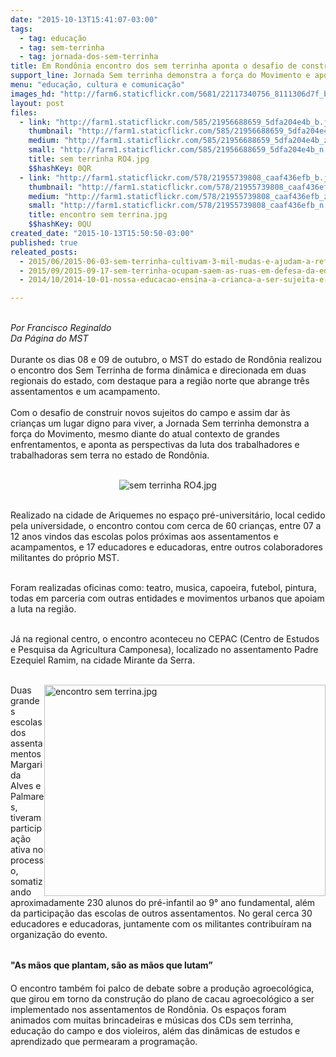 ```yaml
---
date: "2015-10-13T15:41:07-03:00"
tags:
  - tag: educação
  - tag: sem-terrinha
  - tag: jornada-dos-sem-terrinha
title: Em Rondônia encontro dos sem terrinha aponta o desafio de construir novos sujeitos do campo
support_line: Jornada Sem terrinha demonstra a força do Movimento e aponta as perspectivas da luta dos trabalhadores sem terra no estado.
menu: "educação, cultura e comunicação"
images_hd: "http://farm6.staticflickr.com/5681/22117340756_8111306d7f_b.jpg"
layout: post
files:
  - link: "http://farm1.staticflickr.com/585/21956688659_5dfa204e4b_b.jpg"
    thumbnail: "http://farm1.staticflickr.com/585/21956688659_5dfa204e4b_t.jpg"
    medium: "http://farm1.staticflickr.com/585/21956688659_5dfa204e4b_z.jpg"
    small: "http://farm1.staticflickr.com/585/21956688659_5dfa204e4b_n.jpg"
    title: sem terrinha RO4.jpg
    $$hashKey: 0QR
  - link: "http://farm1.staticflickr.com/578/21955739808_caaf436efb_b.jpg"
    thumbnail: "http://farm1.staticflickr.com/578/21955739808_caaf436efb_t.jpg"
    medium: "http://farm1.staticflickr.com/578/21955739808_caaf436efb_z.jpg"
    small: "http://farm1.staticflickr.com/578/21955739808_caaf436efb_n.jpg"
    title: encontro sem terrina.jpg
    $$hashKey: 0QU
created_date: "2015-10-13T15:50:50-03:00"
published: true
releated_posts:
  - 2015/06/2015-06-03-sem-terrinha-cultivam-3-mil-mudas-e-ajudam-a-reflorestar-assentamento.md
  - 2015/09/2015-09-17-sem-terrinha-ocupam-saem-as-ruas-em-defesa-da-educacao-do-campo.md
  - 2014/10/2014-10-01-nossa-educacao-ensina-a-crianca-a-ser-sujeita-e-construtora-de-sua-historia.md

---
```

<p><br />
<em>Por Francisco Reginaldo&nbsp;<br />
Da P&aacute;gina do MST</em><br />
<br />
Durante os dias 08 e 09 de outubro, o MST do estado de Rond&ocirc;nia realizou o encontro dos Sem Terrinha de forma din&acirc;mica e direcionada em duas regionais do estado, com destaque para a regi&atilde;o norte que abrange tr&ecirc;s assentamentos e um acampamento.&nbsp;<br />
<br />
Com o desafio de construir novos sujeitos do campo e assim dar &agrave;s crian&ccedil;as um lugar digno para viver, a Jornada Sem terrinha demonstra a for&ccedil;a do Movimento, mesmo diante do atual contexto de grandes enfrentamentos, e aponta as perspectivas da luta dos trabalhadores e trabalhadoras sem terra no&nbsp;estado de Rond&ocirc;nia.<br />
&nbsp;</p>

<p style="text-align:center"><img alt="sem terrinha RO4.jpg" src="http://farm1.staticflickr.com/585/21956688659_5dfa204e4b_b.jpg" /></p>

<p><br />
Realizado na cidade de Ariquemes no espa&ccedil;o pr&eacute;-universit&aacute;rio, local cedido pela universidade, o encontro contou com cerca de 60 crian&ccedil;as, entre 07 a 12 anos vindos das escolas polos pr&oacute;ximas aos assentamentos e acampamentos, e 17 educadores e educadoras, entre outros colaboradores militantes do pr&oacute;prio MST.&nbsp;</p>

<p><br />
Foram realizadas oficinas como: teatro, musica, capoeira, futebol, pintura, todas em parceria com outras entidades e movimentos urbanos que apoiam a luta na regi&atilde;o.</p>

<p><br />
J&aacute; na regional centro, o encontro aconteceu no CEPAC (Centro de Estudos e Pesquisa da Agricultura Camponesa), localizado no assentamento Padre Ezequiel Ramim, na cidade Mirante da Serra.&nbsp;</p>

<p><br />
<img alt="encontro sem terrina.jpg" height="338" src="http://farm1.staticflickr.com/578/21955739808_caaf436efb_b.jpg" style="float:right" width="450" />Duas grandes escolas dos assentamentos Margarida Alves e Palmares, tiveram participa&ccedil;&atilde;o ativa no processo, somatizando aproximadamente 230 alunos do pr&eacute;-infantil ao 9&deg; ano fundamental, al&eacute;m da participa&ccedil;&atilde;o das escolas de outros assentamentos. No geral cerca 30 educadores e educadoras, juntamente com os militantes contribu&iacute;ram na organiza&ccedil;&atilde;o do evento.</p>

<p><br />
<span style="line-height: 20.8px;"><strong>&quot;As m&atilde;os que plantam, s&atilde;o as m&atilde;os que lutam&rdquo;</strong></span><br />
<br />
O encontro tamb&eacute;m foi palco de debate sobre a produ&ccedil;&atilde;o agroecol&oacute;gica, que girou em torno da constru&ccedil;&atilde;o do plano de cacau agroecol&oacute;gico a ser implementado nos assentamentos de Rond&ocirc;nia. Os espa&ccedil;os foram animados com muitas brincadeiras e m&uacute;sicas dos CDs sem terrinha, educa&ccedil;&atilde;o do campo e dos violeiros, al&eacute;m das din&acirc;micas de estudos e aprendizado que permearam a programa&ccedil;&atilde;o.</p>
